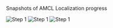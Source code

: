 Snapshots of AMCL Localization progress

![Step 1](https://github.com/usmahm/where_am_i/blob/master/ts-0.png)
![Step 1](https://github.com/usmahm/where_am_i/blob/master/ts-1.png)
![Step 1](https://github.com/usmahm/where_am_i/blob/master/ts-2.png)
